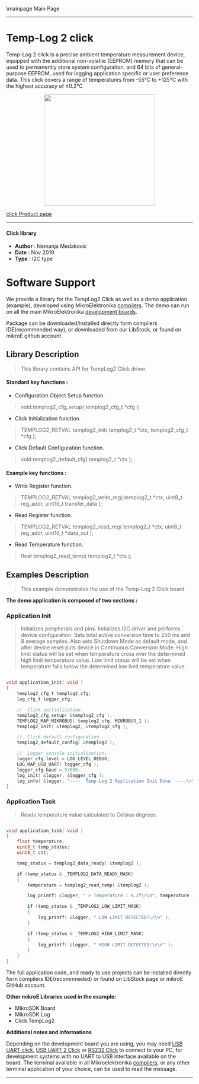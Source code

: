 \mainpage Main Page

 

---
# Temp-Log 2 click

Temp-Log 2 click is a precise ambient temperature measurement device, equipped with the additional non-volatile (EEPROM) memory that can be used
to permanently store system configuration, and 64 bits of general-purpose EEPROM, used for logging application specific or user preference data.
This click covers a range of temperatures from -55°C to +125°C with the highest accuracy of ±0.2°C

<p align="center">
  <img src="https://download.mikroe.com/images/click_for_ide/templog2_click.png" height=300px>
</p>


[click Product page](https://www.mikroe.com/temp-log-2-click)

---


#### Click library

- **Author**        : Nemanja Medakovic
- **Date**          : Nov 2019.
- **Type**          : I2C type


# Software Support

We provide a library for the TempLog2 Click 
as well as a demo application (example), developed using MikroElektronika 
[compilers](https://shop.mikroe.com/compilers).
The demo can run on all the main MikroElektronika [development boards](https://shop.mikroe.com/development-boards).

Package can be downloaded/installed directly form compilers IDE(recommended way), or downloaded from our LibStock, or found on mikroE github account.

## Library Description

> This library contains API for TempLog2 Click driver.

#### Standard key functions :

- Configuration Object Setup function.
> void templog2_cfg_setup( templog2_cfg_t *cfg );
 
- Click Initialization function.
> TEMPLOG2_RETVAL templog2_init( templog2_t *ctx, templog2_cfg_t *cfg );

- Click Default Configuration function.
> void templog2_default_cfg( templog2_t *ctx );


#### Example key functions :

- Write Register function.
> TEMPLOG2_RETVAL templog2_write_reg( templog2_t *ctx, uint8_t reg_addr, uint16_t transfer_data );
 
- Read Register function.
> TEMPLOG2_RETVAL templog2_read_reg( templog2_t *ctx, uint8_t reg_addr, uint16_t *data_out );

- Read Temperature function.
> float templog2_read_temp( templog2_t *ctx );

## Examples Description

>
> This example demonstrates the use of the Temp-Log 2 Click board.
>

**The demo application is composed of two sections :**

### Application Init

>
> Initializes peripherals and pins.
> Initializes I2C driver and performs device configuration.
> Sets total active conversion time to 250 ms and 8 average samples.
> Also sets Shutdown Mode as default mode, and after device reset puts device
> in Continuous Conversion Mode.
> High limit status will be set when temperature cross over the determined
> high limit temperature value.
> Low limit status will be set when temperature falls below the determined
> low limit temperature value.
>

```c

void application_init( void )
{
    templog2_cfg_t templog2_cfg;
    log_cfg_t logger_cfg;

    //  Click initialization.
    templog2_cfg_setup( &templog2_cfg );
    TEMPLOG2_MAP_MIKROBUS( templog2_cfg, MIKROBUS_1 );
    templog2_init( &templog2, &templog2_cfg );

    //  Click default configuration.
    templog2_default_config( &templog2 );

    //  Logger console initialization.
    logger_cfg.level = LOG_LEVEL_DEBUG;
    LOG_MAP_USB_UART( logger_cfg );
	logger_cfg.baud = 57600;
    log_init( &logger, &logger_cfg );
    log_info( &logger, "----  Temp-Log 2 Application Init Done  ----\r\n" );
}

```

### Application Task

>
> Reads temperature value calculated to Celsius degrees.
>

```c

void application_task( void )
{
    float temperature;
    uint8_t temp_status;
    uint8_t cnt;

    temp_status = templog2_data_ready( &templog2 );

    if (temp_status & _TEMPLOG2_DATA_READY_MASK)
    {
        temperature = templog2_read_temp( &templog2 );

        log_printf( &logger, " > Temperature : %.2f\r\n", temperature );

        if (temp_status & _TEMPLOG2_LOW_LIMIT_MASK)
        {
            log_printf( &logger, " LOW LIMIT DETECTED!\r\n" );
        }

        if (temp_status & _TEMPLOG2_HIGH_LIMIT_MASK)
        {
            log_printf( &logger, " HIGH LIMIT DETECTED!\r\n" );
        }
    }
}

```

The full application code, and ready to use projects can be  installed directly form compilers IDE(recommneded) or found on LibStock page or mikroE GitHub accaunt.

**Other mikroE Libraries used in the example:**

- MikroSDK.Board
- MikroSDK.Log
- Click.TempLog2

**Additional notes and informations**

Depending on the development board you are using, you may need 
[USB UART click](https://shop.mikroe.com/usb-uart-click), 
[USB UART 2 Click](https://shop.mikroe.com/usb-uart-2-click) or 
[RS232 Click](https://shop.mikroe.com/rs232-click) to connect to your PC, for 
development systems with no UART to USB interface available on the board. The 
terminal available in all Mikroelektronika 
[compilers](https://shop.mikroe.com/compilers), or any other terminal application 
of your choice, can be used to read the message.



---

